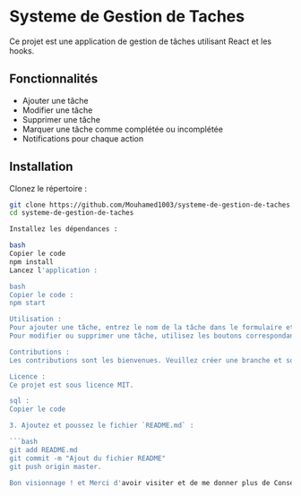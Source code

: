 # Systeme de Gestion de Taches

Ce projet est une application de gestion de tâches utilisant React et les hooks.

## Fonctionnalités

- Ajouter une tâche
- Modifier une tâche
- Supprimer une tâche
- Marquer une tâche comme complétée ou incomplétée
- Notifications pour chaque action

## Installation

Clonez le répertoire :

```bash
git clone https://github.com/Mouhamed1003/systeme-de-gestion-de-taches.git
cd systeme-de-gestion-de-taches

Installez les dépendances :

bash
Copier le code
npm install
Lancez l'application :

bash
Copier le code :
npm start

Utilisation :
Pour ajouter une tâche, entrez le nom de la tâche dans le formulaire et cliquez sur "Ajouter une Tâche".
Pour modifier ou supprimer une tâche, utilisez les boutons correspondants à côté de chaque tâche.

Contributions :
Les contributions sont les bienvenues. Veuillez créer une branche et soumettre une pull request pour vos modifications.

Licence :
Ce projet est sous licence MIT.

sql :
Copier le code

3. Ajoutez et poussez le fichier `README.md` :

```bash
git add README.md
git commit -m "Ajout du fichier README"
git push origin master.

Bon visionnage ! et Merci d'avoir visiter et de me donner plus de Conseils.
